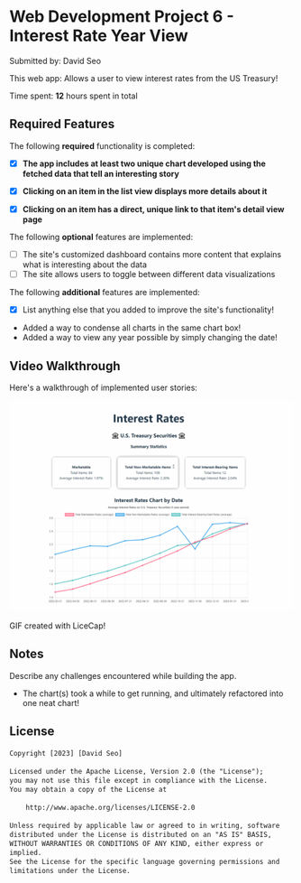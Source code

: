 # Web Development Project 6 - Interest Rate Year View

Submitted by: David Seo

This web app: Allows a user to view interest rates from the US Treasury!

Time spent: **12** hours spent in total

## Required Features

The following **required** functionality is completed:

- [X] **The app includes at least two unique chart developed using the fetched data that tell an interesting story**
- [X] **Clicking on an item in the list view displays more details about it**
- [X] **Clicking on an item has a direct, unique link to that item's detail view page**


The following **optional** features are implemented:

- [ ] The site's customized dashboard contains more content that explains what is interesting about the data
- [ ] The site allows users to toggle between different data visualizations

The following **additional** features are implemented:

* [X] List anything else that you added to improve the site's functionality!
- Added a way to condense all charts in the same chart box!
- Added a way to view any year possible by simply changing the date!

## Video Walkthrough

Here's a walkthrough of implemented user stories:

<img src='https://github.com/selectmixer/web102_unit-5-6/blob/master/web102_unit6.gif?raw=true' title='Video Walkthrough' width='' alt='Video Walkthrough' />

<!-- Replace this with whatever GIF tool you used! -->
GIF created with LiceCap!
<!-- Recommended tools:
[Kap](https://getkap.co/) for macOS
[ScreenToGif](https://www.screentogif.com/) for Windows
[peek](https://github.com/phw/peek) for Linux. -->

## Notes

Describe any challenges encountered while building the app.
- The chart(s) took a while to get running, and ultimately refactored into one neat chart!

## License

    Copyright [2023] [David Seo]

    Licensed under the Apache License, Version 2.0 (the "License");
    you may not use this file except in compliance with the License.
    You may obtain a copy of the License at

        http://www.apache.org/licenses/LICENSE-2.0

    Unless required by applicable law or agreed to in writing, software
    distributed under the License is distributed on an "AS IS" BASIS,
    WITHOUT WARRANTIES OR CONDITIONS OF ANY KIND, either express or implied.
    See the License for the specific language governing permissions and
    limitations under the License.
